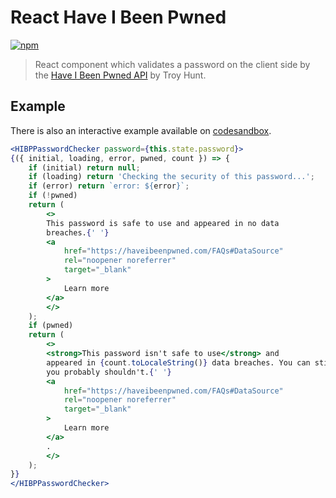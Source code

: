 # React Have I Been Pwned

[![npm](https://img.shields.io/npm/v/react-have-i-been-pwned.svg)](https://www.npmjs.com/package/react-have-i-been-pwned)

> React component which validates a password on the client side by the [Have I Been Pwned API](https://haveibeenpwned.com) by Troy Hunt.

## Example

There is also an interactive example available on [codesandbox](https://codesandbox.io/s/myo149oxw8).

```jsx
<HIBPPasswordChecker password={this.state.password}>
{({ initial, loading, error, pwned, count }) => {
    if (initial) return null;
    if (loading) return 'Checking the security of this password...';
    if (error) return `error: ${error}`;
    if (!pwned)
    return (
        <>
        This password is safe to use and appeared in no data
        breaches.{' '}
        <a
            href="https://haveibeenpwned.com/FAQs#DataSource"
            rel="noopener noreferrer"
            target="_blank"
        >
            Learn more
        </a>
        </>
    );
    if (pwned)
    return (
        <>
        <strong>This password isn't safe to use</strong> and
        appeared in {count.toLocaleString()} data breaches. You can still use it, but
        you probably shouldn't.{' '}
        <a
            href="https://haveibeenpwned.com/FAQs#DataSource"
            rel="noopener noreferrer"
            target="_blank"
        >
            Learn more
        </a>
        .
        </>
    );
}}
</HIBPPasswordChecker>
````
